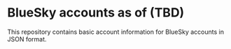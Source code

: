 # BlueSky accounts as of (TBD)

This repository contains basic account information for BlueSky accounts in JSON format.
